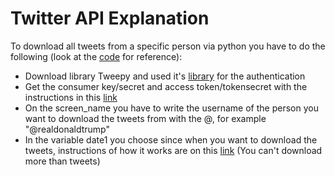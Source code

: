 # Twitter API Explanation

To download all tweets from a specific person via python you have to do the following (look at the [code](https://github.com/gpreports/Python/blob/master/API/TwitterAPI/TwitterAPI.py) for reference):

- Download library Tweepy and used it's [library](http://docs.tweepy.org/en/latest/auth_tutorial.html) for the authentication
- Get the consumer key/secret and access token/tokensecret with the instructions in this [link](https://developer.twitter.com/en/docs/basics/authentication/guides/access-tokens.html)
- On the screen_name you have to write the username of the person you want to download the tweets from with the @, for example "@realdonaldtrump"
- In the variable date1 you choose since when you want to download the tweets, instructions of how it works are on this [link](https://stackoverflow.com/questions/47273935/extract-date-and-time-of-a-tweet-tweepy-python?rq=1) (You can't download more than tweets)
